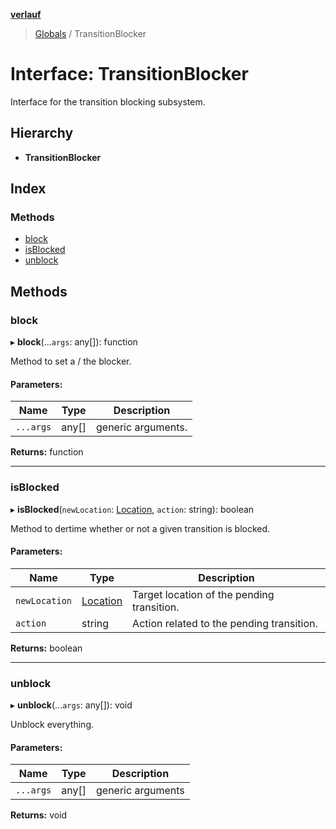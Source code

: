 **[verlauf](../README.md)**

> [Globals](../README.md) / TransitionBlocker

# Interface: TransitionBlocker

Interface for the transition blocking subsystem.

## Hierarchy

* **TransitionBlocker**

## Index

### Methods

* [block](transitionblocker.md#block)
* [isBlocked](transitionblocker.md#isblocked)
* [unblock](transitionblocker.md#unblock)

## Methods

### block

▸ **block**(...`args`: any[]): function

Method to set a / the blocker.

#### Parameters:

Name | Type | Description |
------ | ------ | ------ |
`...args` | any[] | generic arguments.  |

**Returns:** function

___

### isBlocked

▸ **isBlocked**(`newLocation`: [Location](location.md), `action`: string): boolean

Method to dertime whether or not a given transition is blocked.

#### Parameters:

Name | Type | Description |
------ | ------ | ------ |
`newLocation` | [Location](location.md) | Target location of the pending transition. |
`action` | string | Action related to the pending transition.  |

**Returns:** boolean

___

### unblock

▸ **unblock**(...`args`: any[]): void

Unblock everything.

#### Parameters:

Name | Type | Description |
------ | ------ | ------ |
`...args` | any[] | generic arguments  |

**Returns:** void
